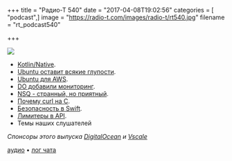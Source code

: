 +++
title = "Радио-Т 540"
date = "2017-04-08T19:02:56"
categories = [ "podcast",]
image = "https://radio-t.com/images/radio-t/rt540.jpg"
filename = "rt_podcast540"

+++

![](https://radio-t.com/images/radio-t/rt540.jpg)

- [Kotlin/Native](https://blog.jetbrains.com/kotlin/2017/04/kotlinnative-tech-preview-kotlin-without-a-vm/).
- [Ubuntu оставит всякие глупости](https://insights.ubuntu.com/2017/04/05/growing-ubuntu-for-cloud-and-iot-rather-than-phone-and-convergence/).
- [Ubuntu для AWS](https://insights.ubuntu.com/2017/04/05/ubuntu-on-aws-gets-serious-performance-boost-with-aws-tuned-kernel/).
- [DO добавили мониторинг](https://www.digitalocean.com/company/blog/introducing-monitoring/).
- [NSQ - странный, но приятный](http://nsq.io/overview/design.html).
- [Почему curl на C](https://daniel.haxx.se/blog/2017/03/27/curl-is-c/).
- [Безопасность в Swift](http://khanlou.com/2017/04/safety-in-swift/).
- [Лимитеры в API](https://stripe.com/blog/rate-limiters).
- Темы наших слушателей

*Спонсоры этого выпуска [DigitalOcean](https://www.digitalocean.com) и [Vscale](http://bit.ly/radio-t_vscale)*

[аудио](http://cdn.radio-t.com/rt_podcast540.mp3) • [лог чата](http://chat.radio-t.com/logs/radio-t-540.html)
<audio src="http://cdn.radio-t.com/rt_podcast540.mp3" preload="none"></audio>